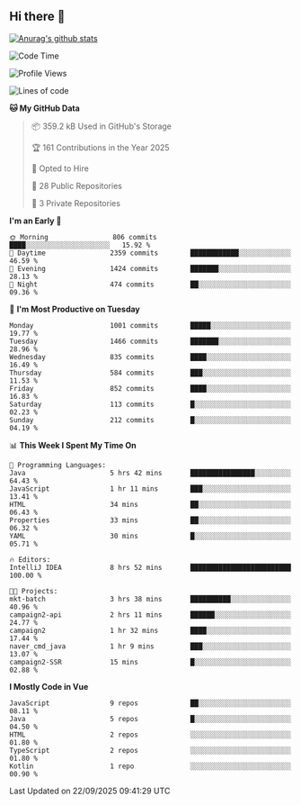 ## Hi there 👋

[![Anurag's github stats](https://github-readme-stats.vercel.app/api?username=Songwonseok)](https://github.com/anuraghazra/github-readme-stats)



<!--START_SECTION:waka-->
![Code Time](http://img.shields.io/badge/Code%20Time-3%2C771%20hrs%2036%20mins-blue)

![Profile Views](http://img.shields.io/badge/Profile%20Views-0-blue)

![Lines of code](https://img.shields.io/badge/From%20Hello%20World%20I%27ve%20Written-34.8%20million%20lines%20of%20code-blue)

**🐱 My GitHub Data** 

> 📦 359.2 kB Used in GitHub's Storage 
 > 
> 🏆 161 Contributions in the Year 2025
 > 
> 💼 Opted to Hire
 > 
> 📜 28 Public Repositories 
 > 
> 🔑 3 Private Repositories 
 > 
**I'm an Early 🐤** 

```text
🌞 Morning                806 commits         ████░░░░░░░░░░░░░░░░░░░░░   15.92 % 
🌆 Daytime                2359 commits        ████████████░░░░░░░░░░░░░   46.59 % 
🌃 Evening                1424 commits        ███████░░░░░░░░░░░░░░░░░░   28.13 % 
🌙 Night                  474 commits         ██░░░░░░░░░░░░░░░░░░░░░░░   09.36 % 
```
📅 **I'm Most Productive on Tuesday** 

```text
Monday                   1001 commits        █████░░░░░░░░░░░░░░░░░░░░   19.77 % 
Tuesday                  1466 commits        ███████░░░░░░░░░░░░░░░░░░   28.96 % 
Wednesday                835 commits         ████░░░░░░░░░░░░░░░░░░░░░   16.49 % 
Thursday                 584 commits         ███░░░░░░░░░░░░░░░░░░░░░░   11.53 % 
Friday                   852 commits         ████░░░░░░░░░░░░░░░░░░░░░   16.83 % 
Saturday                 113 commits         █░░░░░░░░░░░░░░░░░░░░░░░░   02.23 % 
Sunday                   212 commits         █░░░░░░░░░░░░░░░░░░░░░░░░   04.19 % 
```


📊 **This Week I Spent My Time On** 

```text
💬 Programming Languages: 
Java                     5 hrs 42 mins       ████████████████░░░░░░░░░   64.43 % 
JavaScript               1 hr 11 mins        ███░░░░░░░░░░░░░░░░░░░░░░   13.41 % 
HTML                     34 mins             ██░░░░░░░░░░░░░░░░░░░░░░░   06.43 % 
Properties               33 mins             ██░░░░░░░░░░░░░░░░░░░░░░░   06.32 % 
YAML                     30 mins             █░░░░░░░░░░░░░░░░░░░░░░░░   05.71 % 

🔥 Editors: 
IntelliJ IDEA            8 hrs 52 mins       █████████████████████████   100.00 % 

🐱‍💻 Projects: 
mkt-batch                3 hrs 38 mins       ██████████░░░░░░░░░░░░░░░   40.96 % 
campaign2-api            2 hrs 11 mins       ██████░░░░░░░░░░░░░░░░░░░   24.77 % 
campaign2                1 hr 32 mins        ████░░░░░░░░░░░░░░░░░░░░░   17.44 % 
naver_cmd_java           1 hr 9 mins         ███░░░░░░░░░░░░░░░░░░░░░░   13.07 % 
campaign2-SSR            15 mins             █░░░░░░░░░░░░░░░░░░░░░░░░   02.88 % 
```

**I Mostly Code in Vue** 

```text
JavaScript               9 repos             ██░░░░░░░░░░░░░░░░░░░░░░░   08.11 % 
Java                     5 repos             █░░░░░░░░░░░░░░░░░░░░░░░░   04.50 % 
HTML                     2 repos             ░░░░░░░░░░░░░░░░░░░░░░░░░   01.80 % 
TypeScript               2 repos             ░░░░░░░░░░░░░░░░░░░░░░░░░   01.80 % 
Kotlin                   1 repo              ░░░░░░░░░░░░░░░░░░░░░░░░░   00.90 % 
```




 Last Updated on 22/09/2025 09:41:29 UTC
<!--END_SECTION:waka-->
